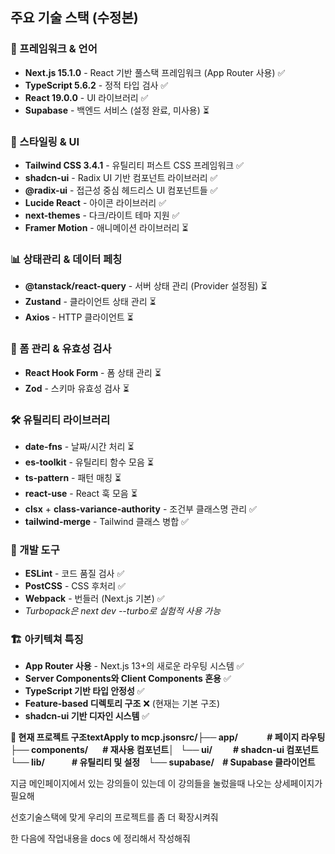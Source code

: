 ## **주요 기술 스택 (수정본)**

### **🚀 프레임워크 & 언어**

- **Next.js 15.1.0** - React 기반 풀스택 프레임워크 (App Router 사용) ✅
- **TypeScript 5.6.2** - 정적 타입 검사 ✅
- **React 19.0.0** - UI 라이브러리 ✅
- **Supabase** - 백엔드 서비스 (설정 완료, 미사용) ⏳

### **🎨 스타일링 & UI**

- **Tailwind CSS 3.4.1** - 유틸리티 퍼스트 CSS 프레임워크 ✅
- **shadcn-ui** - Radix UI 기반 컴포넌트 라이브러리 ✅
- **@radix-ui** - 접근성 중심 헤드리스 UI 컴포넌트들 ✅
- **Lucide React** - 아이콘 라이브러리 ✅
- **next-themes** - 다크/라이트 테마 지원 ✅
- **Framer Motion** - 애니메이션 라이브러리 ⏳

### **📊 상태관리 & 데이터 페칭**

- **@tanstack/react-query** - 서버 상태 관리 (Provider 설정됨) ⏳
- **Zustand** - 클라이언트 상태 관리 ⏳
- **Axios** - HTTP 클라이언트 ⏳

### **📝 폼 관리 & 유효성 검사**

- **React Hook Form** - 폼 상태 관리 ⏳
- **Zod** - 스키마 유효성 검사 ⏳

### **🛠️ 유틸리티 라이브러리**

- **date-fns** - 날짜/시간 처리 ⏳
- **es-toolkit** - 유틸리티 함수 모음 ⏳
- **ts-pattern** - 패턴 매칭 ⏳
- **react-use** - React 훅 모음 ⏳
- **clsx** + **class-variance-authority** - 조건부 클래스명 관리 ✅
- **tailwind-merge** - Tailwind 클래스 병합 ✅

### **🔧 개발 도구**

- **ESLint** - 코드 품질 검사 ✅
- **PostCSS** - CSS 후처리 ✅
- **Webpack** - 번들러 (Next.js 기본) ✅
- *Turbopack은 next dev --turbo로 실험적 사용 가능*

### **🏗️ 아키텍쳐 특징**

- **App Router 사용** - Next.js 13+의 새로운 라우팅 시스템 ✅
- **Server Components와 Client Components 혼용** ✅
- **TypeScript 기반 타입 안정성** ✅
- **Feature-based 디렉토리 구조** ❌ (현재는 기본 구조)
- **shadcn-ui 기반 디자인 시스템** ✅

**📁 현재 프로젝트 구조textApply to mcp.jsonsrc/├── app/              # 페이지 라우팅├── components/       # 재사용 컴포넌트│   └── ui/          # shadcn-ui 컴포넌트└── lib/             # 유틸리티 및 설정    └── supabase/    # Supabase 클라이언트**

지금 메인페이지에서 있는 강의들이 있는데 이 강의들을 눌렀을때 나오는 상세페이지가 필요해

선호기술스택에 맞게 우리의 프로젝트를 좀 더 확장시켜줘

한 다음에 작업내용을 docs 에 정리해서 작성해줘